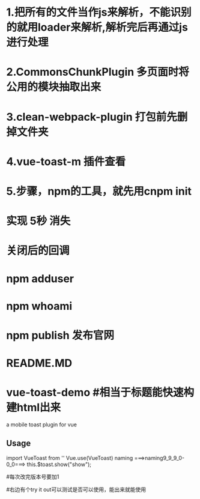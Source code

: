 # 1.把所有的文件当作js来解析，不能识别的就用loader来解析,解析完后再通过js进行处理
# 2.CommonsChunkPlugin 多页面时将公用的模块抽取出来
# 3.clean-webpack-plugin 打包前先删掉文件夹
# 4.vue-toast-m 插件查看

# 5.步骤，npm的工具，就先用cnpm init

# 实现 5秒 消失
# 关闭后的回调

# npm adduser 
# npm whoami
# npm publish 发布官网
# README.MD 
# vue-toast-demo  #相当于标题能快速构建html出来

a mobile toast plugin for vue

## Usage
import VueToast from ''
Vue.use(VueToast)
naming
===>naming9_9_9_0-0_0===>
this.$toast.show("show");


#每次改完版本号要加1

#右边有个try it out可以测试是否可以使用，能出来就能使用
